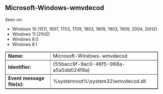 ## Microsoft-Windows-wmvdecod

Seen on:
* Windows 10 (1511, 1607, 1703, 1709, 1803, 1809, 1903, 1909, 2004, 20H2)
* Windows 11 (21H2)
* Windows 8.0
* Windows 8.1

<table border="1" class="docutils">
  <tbody>
    <tr>
      <td><b>Name:</b></td>
      <td>Microsoft-Windows-wmvdecod</td>
    </tr>
    <tr>
      <td><b>Identifier:</b></td>
      <td>{55bacc9f-9ac0-46f5-968a-a5a5dd024f8a}</td>
    </tr>
    <tr>
      <td><b>Event message file(s):</b></td>
      <td>%systemroot%\system32\wmvdecod.dll</td>
    </tr>
  </tbody>
</table>

&nbsp;

